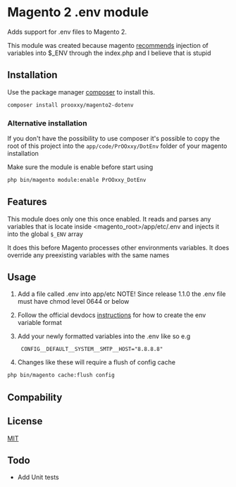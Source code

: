 # Magento 2 .env module

Adds support for .env files to Magento 2.

This module was created because magento [recommends](https://devdocs.magento.com/guides/v2.3/config-guide/prod/config-reference-var-name.html#how-to-use-environment-variables) injection of variables into $_ENV through the index.php and I believe that is stupid

## Installation

Use the package manager [composer](https://getcomposer.org/) to install this.

```bash
composer install prooxxy/magento2-dotenv
```

### Alternative installation

If you don't have the possibility to use composer it's possible to copy the root of this project into the `app/code/PrOOxxy/DotEnv` folder of your magento installation

Make sure the module is enable before start using

```bash
php bin/magento module:enable PrOOxxy_DotEnv
```

## Features

This module does only one this once enabled.
It reads and parses any variables that is locate inside <magento_root>/app/etc/.env
and injects it into the global `$_ENV` array

It does this before Magento processes other environments variables.
It does override any preexisting variables with the same names

## Usage

1. Add a file called .env into app/etc
NOTE! Since release 1.1.0 the .env file must have chmod level 0644 or below
2. Follow the official devdocs [instructions](https://devdocs.magento.com/guides/v2.3/config-guide/deployment/pipeline/example/environment-variables.html#step-4-update-the-production-system) for how to create the env variable format
3. Add your newly formatted variables into the .env like so e.g

        CONFIG__DEFAULT__SYSTEM__SMTP__HOST="8.8.8.8"

4. Changes like these will require a flush of config cache

```bash
php bin/magento cache:flush config
```

## Compability

## License
[MIT](https://choosealicense.com/licenses/mit/)

## Todo

- Add Unit tests
